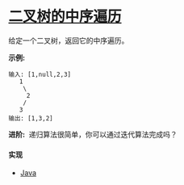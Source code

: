 # [二叉树的中序遍历](https://leetcode-cn.com/problems/binary-tree-inorder-traversal/description/)

给定一个二叉树，返回它的中序遍历。

**示例:**
```
输入: [1,null,2,3]
   1
    \
     2
    /
   3
输出: [1,3,2]
```

**进阶:** 
递归算法很简单，你可以通过迭代算法完成吗？

#### 实现
- [Java](https://github.com/pojozhang/playground/blob/master/solutions/java/src/main/java/playground/algorithm/BinaryTreeInorderTraversal.java)

